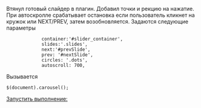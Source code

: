 ﻿Втянул готовый слайдер в плагин.
Добавил точки и рекцию на нажатие.
При автоскролле срабатывает остановка если пользователь кликнет на кружок или NEXT/PREV, затем возобновляется.
Задаются следующие параметры
```
             container:'#slider_container',
             slides:'.slides',
             next:'#prevSlide',
             prev: '#nextSlide',
             circles: '.dots',
             autoscroll: 700,
```
Вызывается 
```
$(document).carousel();
```


[Запустить выполнение:](https://rawgit.com/PashaGeronimo/homework_carousel_plugin_dots/master/carousel.html)

